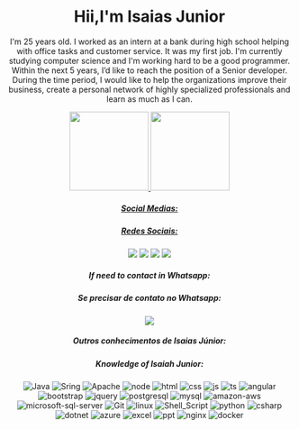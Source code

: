  <h1 align="center">Hii,I'm Isaias Junior</h1>

<p align="center">
 I'm 25 years old. I worked as an intern at a bank during high school helping with office tasks and  customer service. It was my first job. 
 I'm currently studying computer science and I'm working hard to be a good programmer. 
 Within the next 5 years, I’d like to reach the position of a Senior developer. During the time period, I would like to help the organizations improve their business, create a personal network of highly specialized professionals and learn as much as I can.
 </p>
<div align="center">
  <a href="https://github.com/B4rry4ll3n">
  <img height="140em" src="https://github-readme-stats.vercel.app/api?username=B4rry4ll3n&show_icons=true&theme=highcontrast&include_all_commits=true&count_private=true"/>
  <img height="140em" src="https://github-readme-stats.vercel.app/api/top-langs/?username=B4rry4ll3n&layout=compact&langs_count=7&theme=highcontrast"/>
</div>           
</div>
  
  
 
<div align="center"> 
<h5>Social Medias:</h5>
<h5>Redes Sociais:</h5>
<a href="https://instagram.com/isaias_barry1" target="_blank"><img src="https://img.shields.io/badge/-Instagram-%23E4405F?style=for-the-badge&logo=instagram&logoColor=white" target="_blank"></a>
<a href = "mailto:isaiasbarry1998@gmail.com"><img src="https://img.shields.io/badge/-Gmail-%23333?style=for-the-badge&logo=gmail&logoColor=white" target="_blank"></a>
<a href="https://www.linkedin.com/in/isaiasjunior99905" target="_blank"><img src="https://img.shields.io/badge/-LinkedIn-%230077B5?style=for-the-badge&logo=linkedin&logoColor=white" target="_blank"></a> 
<a href="https://discord.gg/MwdGDxvg" target="_blank"><img src="https://img.shields.io/badge/Discord-7289DA?style=for-the-badge&logo=discord&logoColor=white" target="_blank"></a> 

 <h5> If need to contact in Whatsapp: </h5>
 <h5>Se precisar de contato no Whatsapp: </h5>
  <a href="https://api.whatsapp.com/send?phone=11933909623" alt="WhatsApp">
  <img src="https://img.shields.io/badge/-WhatsApp-25d366?style=flat-square&labelColor=25d366&logo=whatsapp&logoColor=white&link=API-DO-SEU-WHATSAPP"/></a>
 
 <h5>Outros conhecimentos de Isaias Júnior: </h5>
 
 
 <h5>Knowledge of Isaiah Junior:</h5>
 
 
![Java](https://img.shields.io/badge/Java-ED8B00?style=for-the-badge&logo=java&logoColor=white
)
![Sring](https://img.shields.io/badge/Spring-6DB33F?style=for-the-badge&logo=spring&logoColor=white)
![Apache](https://img.shields.io/badge/Apache-CA2136?style=for-the-badge&logo=apache&logoColor=white
)
![node](https://img.shields.io/badge/Node.js-43853D?style=for-the-badge&logo=node.js&logoColor=white)
![html](https://img.shields.io/badge/HTML5-E34F26?style=for-the-badge&logo=html5&logoColor=white
)
![css](https://img.shields.io/badge/CSS3-1572B6?style=for-the-badge&logo=css3&logoColor=white)
![js](https://img.shields.io/badge/JavaScript-323330?style=for-the-badge&logo=javascript&logoColor=F7DF1E
)
![ts](https://img.shields.io/badge/TypeScript-007ACC?style=for-the-badge&logo=typescript&logoColor=white
)
![angular](https://img.shields.io/badge/Angular-DD0031?style=for-the-badge&logo=angular&logoColor=white
)
![bootstrap](https://img.shields.io/badge/Bootstrap-563D7C?style=for-the-badge&logo=bootstrap&logoColor=white
)
![jquery](https://img.shields.io/badge/jQuery-0769AD?style=for-the-badge&logo=jquery&logoColor=white
)
![postgresql](https://img.shields.io/badge/PostgreSQL-316192?style=for-the-badge&logo=postgresql&logoColor=white
)
![mysql](https://img.shields.io/badge/MySQL-00000F?style=for-the-badge&logo=mysql&logoColor=white
)
![amazon-aws](https://img.shields.io/badge/Amazon_AWS-232F3E?style=for-the-badge&logo=amazon-aws&logoColor=white
)
![microsoft-sql-server](https://img.shields.io/badge/Microsoft_SQL_Server-CC2927?style=for-the-badge&logo=microsoft-sql-server&logoColor=white
)
![Git](https://img.shields.io/badge/Git-E34F26?style=for-the-badge&logo=git&logoColor=white
)
![linux](https://img.shields.io/badge/Linux-E34F26?style=for-the-badge&logo=linux&logoColor=black
)
![Shell_Script](https://img.shields.io/badge/Shell_Script-121011?style=for-the-badge&logo=gnu-bash&logoColor=white
)
![python](https://img.shields.io/badge/Python-14354C?style=for-the-badge&logo=python&logoColor=white)
![csharp](https://img.shields.io/badge/C%23-239120?style=for-the-badge&logo=c-sharp&logoColor=white
)
![dotnet](https://img.shields.io/badge/.NET-5C2D91?style=for-the-badge&logo=.net&logoColor=white
)
![azure](https://img.shields.io/badge/Microsoft_Azure-0089D6?style=for-the-badge&logo=microsoft-azure&logoColor=white
)
![excel](https://img.shields.io/badge/Microsoft_Excel-217346?style=for-the-badge&logo=microsoft-excel&logoColor=white
)
![ppt](https://img.shields.io/badge/Microsoft_PowerPoint-B7472A?style=for-the-badge&logo=microsoft-powerpoint&logoColor=white
)
![nginx](https://img.shields.io/badge/Nginx-009639?style=for-the-badge&logo=nginx&logoColor=white
)
![docker](https://img.shields.io/badge/Docker-2496ED?style=for-the-badge&logo=docker&logoColor=white
)


 

 
</div>
